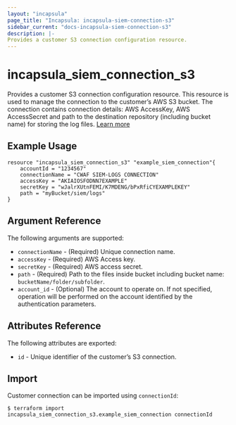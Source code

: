 ```yaml
---
layout: "incapsula"
page_title: "Incapsula: incapsula-siem-connection-s3"
sidebar_current: "docs-incapsula-siem-connection-s3"
description: |-
Provides a customer S3 connection configuration resource.
---
```


# incapsula_siem_connection_s3

Provides a customer S3 connection configuration resource.
This resource is used to manage the connection to the customer’s AWS S3 bucket.
The connection contains connection details: AWS AccessKey, AWS AccessSecret 
and path to the destination repository (including bucket name) for storing the log files.
[Learn more](https://docs.imperva.com/bundle/cloud-application-security/page/siem-log-configuration.htm)

## Example Usage

```hcl
resource "incapsula_siem_connection_s3" "example_siem_connection"{
	accountId = "1234567"
	connectionName = "CWAF SIEM-LOGS CONNECTION"
  	accessKey = "AKIAIOSFODNN7EXAMPLE"
  	secretKey = "wJalrXUtnFEMI/K7MDENG/bPxRfiCYEXAMPLEKEY"
  	path = "myBucket/siem/logs"
}
```

## Argument Reference

The following arguments are supported:

* `connectionName` - (Required) Unique connection name.
* `accessKey` - (Required) AWS Access key.
* `secretKey` - (Required) AWS access secret.
* `path` - (Required) Path to the files inside bucket including bucket name: `bucketName/folder/subfolder`.
* `account_id` - (Optional) The account to operate on. If not specified, operation will be performed on the account identified by the authentication parameters.

## Attributes Reference

The following attributes are exported:

* `id` - Unique identifier of the customer’s S3 connection.

## Import

Customer connection  can be imported using `connectionId`:

```
$ terraform import incapsula_siem_connection_s3.example_siem_connection connectionId
```